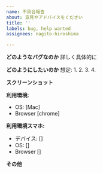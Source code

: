 ```yaml
---
name: 不具合報告
about: 意見やアドバイスをください
title: ''
labels: bug, help wanted
assignees: nagito-hiroshima

---
```


**どのようなバグなのか**
詳しく具体的に

**どのようにしたいのか**
想定:
1. 
2.
3. 
4. 

**スクリーンショット**


**利用環境:**
 - OS: [Mac]
 - Browser [chrome]

**利用環境スマホ:**
 - デバイス: []
 - OS: []
 - Browser []

**その他**
